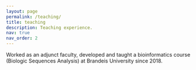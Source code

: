 ```yaml
---
layout: page
permalink: /teaching/
title: teaching
description: Teaching experience.
nav: true
nav_order: 2
---
```


Worked as an adjunct faculty, developed and taught a bioinformatics course (Biologic Sequences Analysis) at Brandeis University since 2018.
